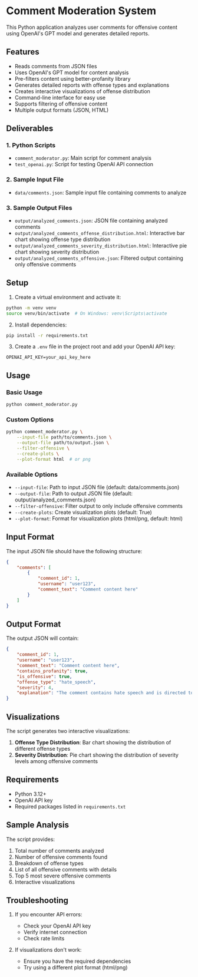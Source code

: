 # Comment Moderation System

This Python application analyzes user comments for offensive content using OpenAI's GPT model and generates detailed reports.

## Features

- Reads comments from JSON files
- Uses OpenAI's GPT model for content analysis
- Pre-filters content using better-profanity library
- Generates detailed reports with offense types and explanations
- Creates interactive visualizations of offense distribution
- Command-line interface for easy use
- Supports filtering of offensive content
- Multiple output formats (JSON, HTML)

## Deliverables

### 1. Python Scripts
- `comment_moderator.py`: Main script for comment analysis
- `test_openai.py`: Script for testing OpenAI API connection

### 2. Sample Input File
- `data/comments.json`: Sample input file containing comments to analyze

### 3. Sample Output Files
- `output/analyzed_comments.json`: JSON file containing analyzed comments
- `output/analyzed_comments_offense_distribution.html`: Interactive bar chart showing offense type distribution
- `output/analyzed_comments_severity_distribution.html`: Interactive pie chart showing severity distribution
- `output/analyzed_comments_offensive.json`: Filtered output containing only offensive comments

## Setup

1. Create a virtual environment and activate it:
```bash
python -m venv venv
source venv/bin/activate  # On Windows: venv\Scripts\activate
```

2. Install dependencies:
```bash
pip install -r requirements.txt
```

3. Create a `.env` file in the project root and add your OpenAI API key:
```
OPENAI_API_KEY=your_api_key_here
```

## Usage

### Basic Usage
```bash
python comment_moderator.py
```

### Custom Options
```bash
python comment_moderator.py \
    --input-file path/to/comments.json \
    --output-file path/to/output.json \
    --filter-offensive \
    --create-plots \
    --plot-format html  # or png
```

### Available Options
- `--input-file`: Path to input JSON file (default: data/comments.json)
- `--output-file`: Path to output JSON file (default: output/analyzed_comments.json)
- `--filter-offensive`: Filter output to only include offensive comments
- `--create-plots`: Create visualization plots (default: True)
- `--plot-format`: Format for visualization plots (html/png, default: html)

## Input Format

The input JSON file should have the following structure:
```json
{
    "comments": [
        {
            "comment_id": 1,
            "username": "user123",
            "comment_text": "Comment content here"
        }
    ]
}
```

## Output Format

The output JSON will contain:
```json
{
    "comment_id": 1,
    "username": "user123",
    "comment_text": "Comment content here",
    "contains_profanity": true,
    "is_offensive": true,
    "offense_type": "hate_speech",
    "severity": 4,
    "explanation": "The comment contains hate speech and is directed towards a group of people based on their origin, which is discriminatory and offensive."
}
```

## Visualizations

The script generates two interactive visualizations:
1. **Offense Type Distribution**: Bar chart showing the distribution of different offense types
2. **Severity Distribution**: Pie chart showing the distribution of severity levels among offensive comments

## Requirements

- Python 3.12+
- OpenAI API key
- Required packages listed in `requirements.txt`

## Sample Analysis

The script provides:
1. Total number of comments analyzed
2. Number of offensive comments found
3. Breakdown of offense types
4. List of all offensive comments with details
5. Top 5 most severe offensive comments
6. Interactive visualizations

## Troubleshooting

1. If you encounter API errors:
   - Check your OpenAI API key
   - Verify internet connection
   - Check rate limits

2. If visualizations don't work:
   - Ensure you have the required dependencies
   - Try using a different plot format (html/png)


